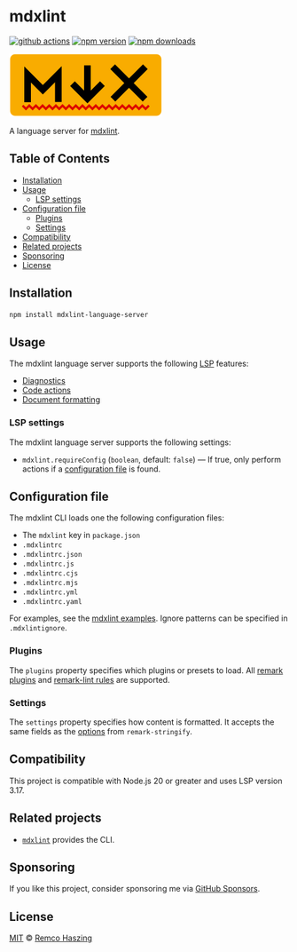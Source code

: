 # mdxlint

[![github actions](https://github.com/remcohaszing/mdxlint-language-server/actions/workflows/ci.yaml/badge.svg)](https://github.com/remcohaszing/mdxlint-language-server/actions/workflows/ci.yaml)
[![npm version](https://img.shields.io/npm/v/mdxlint-language-server)](https://www.npmjs.com/package/mdxlint-language-server)
[![npm downloads](https://img.shields.io/npm/dm/mdxlint-language-server)](https://www.npmjs.com/package/mdxlint-language-server)

![](logo.svg)

A language server for [mdxlint](https://github.com/remcohaszing/mdxlint).

## Table of Contents

- [Installation](#installation)
- [Usage](#usage)
  - [LSP settings](#lsp-settings)
- [Configuration file](#configuration-file)
  - [Plugins](#plugins)
  - [Settings](#settings)
- [Compatibility](#compatibility)
- [Related projects](#related-projects)
- [Sponsoring](#sponsoring)
- [License](#license)

## Installation

```sh
npm install mdxlint-language-server
```

## Usage

The mdxlint language server supports the following
[LSP](https://microsoft.github.io/language-server-protocol/) features:

- [Diagnostics](https://microsoft.github.io/language-server-protocol/specifications/lsp/3.17/specification/#textDocument_publishDiagnostics)
- [Code actions](https://microsoft.github.io/language-server-protocol/specifications/lsp/3.17/specification/#textDocument_codeAction)
- [Document formatting](https://microsoft.github.io/language-server-protocol/specifications/lsp/3.17/specification/#textDocument_formatting)

### LSP settings

The mdxlint language server supports the following settings:

- `mdxlint.requireConfig` (`boolean`, default: `false`) — If true, only perform actions if a
  [configuration file](#configuration-file) is found.

## Configuration file

The mdxlint CLI loads one the following configuration files:

- The `mdxlint` key in `package.json`
- `.mdxlintrc`
- `.mdxlintrc.json`
- `.mdxlintrc.js`
- `.mdxlintrc.cjs`
- `.mdxlintrc.mjs`
- `.mdxlintrc.yml`
- `.mdxlintrc.yaml`

For examples, see the [mdxlint examples](https://github.com/remcohaszing/mdxlint#examples). Ignore
patterns can be specified in `.mdxlintignore`.

### Plugins

The `plugins` property specifies which plugins or presets to load. All
[remark plugins](https://github.com/remarkjs/remark/blob/main/doc/plugins.md) and
[remark-lint rules](https://github.com/remarkjs/remark-lint#rules) are supported.

### Settings

The `settings` property specifies how content is formatted. It accepts the same fields as the
[options](https://github.com/remarkjs/remark/tree/main/packages/remark-stringify#options) from
`remark-stringify`.

## Compatibility

This project is compatible with Node.js 20 or greater and uses LSP version 3.17.

## Related projects

- [`mdxlint`](https://github.com/remcohaszing/mdxlint) provides the CLI.

## Sponsoring

If you like this project, consider sponsoring me via
[GitHub Sponsors](https://github.com/sponsors/remcohaszing).

## License

[MIT](LICENSE.md) © [Remco Haszing](https://github.com/remcohaszing)
